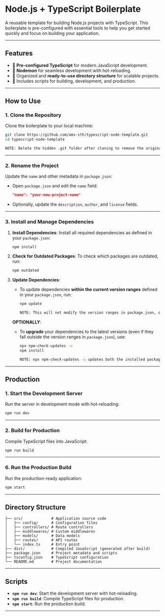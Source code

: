 # **Node.js + TypeScript Boilerplate**

A reusable template for building Node.js projects with TypeScript. This boilerplate is pre-configured with essential tools to help you get started quickly and focus on building your application.

---

## **Features**
- 🚀 **Pre-configured TypeScript** for modern JavaScript development.
- 🔄 **Nodemon** for seamless development with hot-reloading.
- 📂 Organized and **ready-to-use directory structure** for scalable projects.
- 🌟 Includes scripts for building, development, and production.

---

## **How to Use**

### **1. Clone the Repository**
Clone the boilerplate to your local machine:
```bash
git clone https://github.com/ams-sth/typescript-node-template.git
cd typescript-node-template

NOTE: Delete the hidden .git folder after cloning to remove the original repository link, then add your own GitHub repository link as the remote.. 
```

---

### **2. Rename the Project**
Update the `name` and other metadata in `package.json`:
- Open `package.json` and edit the `name` field:
  ```json
  "name": "your-new-project-name"
  ```
- Optionally, update the `description`, `author`, and `license` fields.

---

### **3. Install and Manage Dependencies**
1. **Install Dependencies**:
   Install all required dependencies as defined in your `package.json`:
   ```bash
   npm install
   ```

2. **Check for Outdated Packages**:
   To check which packages are outdated, run:
   ```bash
   npm outdated
   ```

3. **Update Dependencies**:
   - To update dependencies **within the current version ranges** defined in your `package.json`, run:
     ```bash
     npm update

     NOTE: This will not modify the version ranges in package.json, only the installed packages in node_modules.
     ```
    **OPTIONALLY**:
   - To **upgrade** your dependencies to the latest versions (even if they fall outside the version ranges in `package.json`), use:
     ```bash
     npx npm-check-updates -u
     npm install

     NOTE: npx npm-check-updates -u updates both the installed packages and the version ranges in package.json to the latest versions.
     ```
---

## **Production**

### **1. Start the Development Server**
Run the server in development mode with hot-reloading:
```bash
npm run dev
```

---

### **2. Build for Production**
Compile TypeScript files into JavaScript:
```bash
npm run build
```

---

### **6. Run the Production Build**
Run the production-ready application:
```bash
npm start
```

---

## **Directory Structure**
```
├── src/             # Application source code
│   ├── config/      # Configuration files
│   ├── controllers/ # Route controllers
│   ├── middlewares/ # Custom middlewares
│   ├── models/      # Data models
│   ├── routes/      # API routes
│   └── index.ts     # Entry point
├── dist/            # Compiled JavaScript (generated after build)
├── package.json     # Project metadata and scripts
├── tsconfig.json    # TypeScript configuration
└── README.md        # Project documentation
```

---

## **Scripts**
- **`npm run dev`**: Start the development server with hot-reloading.
- **`npm run build`**: Compile TypeScript files for production.
- **`npm start`**: Run the production build.

---
